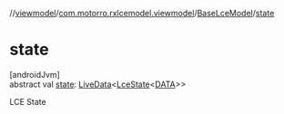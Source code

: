 //[viewmodel](../../../index.md)/[com.motorro.rxlcemodel.viewmodel](../index.md)/[BaseLceModel](index.md)/[state](state.md)

# state

[androidJvm]\
abstract val [state](state.md): [LiveData](https://developer.android.com/reference/kotlin/androidx/lifecycle/LiveData.html)&lt;[LceState](../../../../lce/lce/com.motorro.rxlcemodel.lce/-lce-state/index.md)&lt;[DATA](index.md)&gt;&gt;

LCE State
